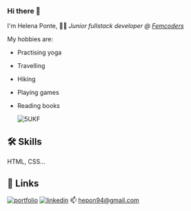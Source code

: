 ### Hi there 👋
I'm Helena Ponte, 👩‍🎓 *Junior fullstack developer @ [Femcoders](https://femcoders.factoriaf5.org/)*

     
My hobbies are:

- Practising yoga
- Travelling
- Hiking
- Playing games
- Reading books
    
  ![5UKF](https://github.com/helenaponted/helenaponted/assets/110493210/819d02a0-bfa3-45cb-8cd6-ed9c1af377b4)

## 🛠 Skills
HTML, CSS...
## 🔗 Links
[![portfolio](https://img.shields.io/badge/my_portfolio-000?style=for-the-badge&logo=ko-fi&logoColor=white)](https://github.com/helenaponted)
[![linkedin](https://img.shields.io/badge/linkedin-0A66C2?style=for-the-badge&logo=linkedin&logoColor=white)](https://www.linkedin.com/)
📫 hepon94@gmail.com



